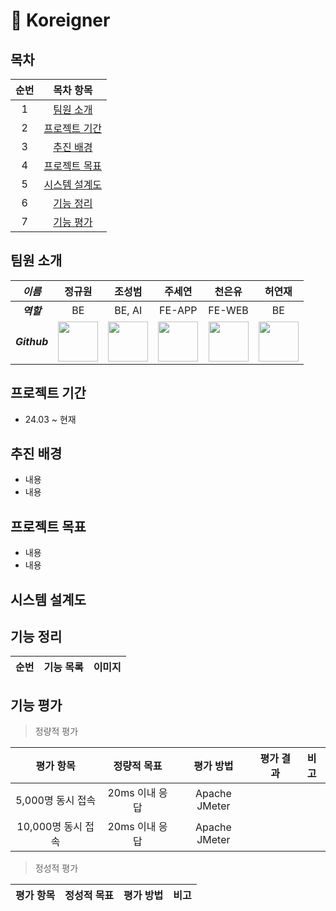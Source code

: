 # 🏫 Koreigner
## 목차
| 순번 | 목차 항목 |
| :-: | :-: |
| 1 | [팀원 소개](#팀원-소개) |
| 2 | [프로젝트 기간](#프로젝트-기간) |
| 3 | [추진 배경](#추진-배경) |
| 4 | [프로젝트 목표](#프로젝트-목표) |
| 5 | [시스템 설계도](#시스템-설계도) |
| 6 | [기능 정리](#기능-정리) |
| 7 | [기능 평가](#기능-평가) |

## 팀원 소개
| _이름_ | 정규원 | 조성범 | 주세연 | 천은유 | 허연재 |
|:-----:|:----:|:-----:|:----:|:----:|:-----:|
| ___역할___ | BE | BE, AI | FE-APP | FE-WEB | BE |
| ___Github___ | <a href="https://github.com/digitpic"><img src="https://avatars.githubusercontent.com/u/63178849?v=4" width="64" height="64"></a> | <a href="https://github.com/KrDmitri"><img src="https://avatars.githubusercontent.com/u/86886489?v=4" width="64" height="64"></a> | <a href="https://github.com/jjjooo-it"><img src="https://avatars.githubusercontent.com/u/94334477?v=4" width="64" height="64"></a> | <a href="https://github.com/ChunEunyu"><img src="https://avatars.githubusercontent.com/u/82995817?v=4" width="64" height="64"></a> | <a href="https://github.com/yeonjaeheo"><img src="https://avatars.githubusercontent.com/u/150000428?v=4" width="64" height="64"></a> |

## 프로젝트 기간
- 24.03 ~ 현재

## 추진 배경
- 내용
- 내용
  
## 프로젝트 목표
- 내용
- 내용

## 시스템 설계도

## 기능 정리
| 순번 | 기능 목록 | 이미지 |
| :-: | :-: | :-: |

## 기능 평가

> 정량적 평가

| 평가 항목 | 정량적 목표 | 평가 방법 | 평가 결과| 비고 |
| :-: | :-: | :-: | :-: | :-: |
| 5,000명 동시 접속 | 20ms 이내 응답 | Apache JMeter | | |
| 10,000명 동시 접속 | 20ms 이내 응답 | Apache JMeter | | |

> 정성적 평가

| 평가 항목 | 정성적 목표 | 평가 방법 | 비고 |
| :-: | :-: | :-: | :-: |

